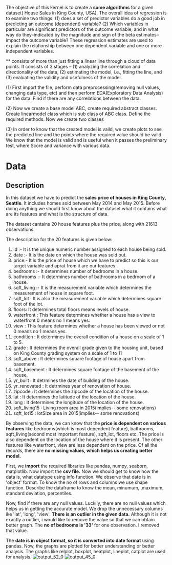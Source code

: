 The objective of this kernel is to create a **some algorithms** for a given dataset( House Sales in King County, USA). The overall idea of regression is to examine two things: (1) does a set of predictor variables do a good job in predicting an outcome (dependent) variable?  (2) Which variables in particular are significant predictors of the outcome variable, and in what way do they–indicated by the magnitude and sign of the beta estimates–impact the outcome variable?  These regression estimates are used to explain the relationship between one dependent variable and one or more independent variables.

** consists of more than just fitting a linear line through a cloud of data points.  It consists of 3 stages – (1) analyzing the correlation and directionality of the data, (2) estimating the model, i.e., fitting the line, and (3) evaluating the validity and usefulness of the model.

(1) First import the file, perform data preprocessing(removing null values, changing data type, etc) and then perform EDA(Exploratory Data Analysis) for the data. Find if there are any correlations between the data.

(2) Now we create a base model ABC, create required abstract classes. Create linearmodel class which is sub class of ABC class. Define the required methods. Now we create two classes 

(3) In order to know that the created model is vaild, we create plots to see the predicted line and the points where the required value should be vaild. We know that the model is valid and is useful when it passes the preliminary test, where Score and variance  with various data.
# Data

## Description

In this dataset we have to predict the **sales price of houses in King County, Seattle**. It includes homes sold between May 2014 and May 2015. Before doing anything we should first know about the dataset what it contains what are its features and what is the structure of data.

The dataset cantains 20 house features plus the price, along with 21613 observations.

The description for the 20 features is given below:

1. id :- It is the unique numeric number assigned to each house being sold.
2. date :- It is the date on which the house was sold out.
3. price:- It is the price of house which we have to predict so this is our target variable and aprat from it are our features.
4. bedrooms :- It determines number of bedrooms in a house.
5. bathrooms :- It determines number of bathrooms in a bedroom of a house.
6. sqft_living :- It is the measurement variable which determines the measurement of house in square foot.
7. sqft_lot : It is also the measurement variable which determines square foot of the lot.
8. floors: It determines total floors means levels of house.
9. waterfront : This feature determines whether a house has a view to waterfront 0 means no 1 means yes.
10. view : This feature determines whether a house has been viewed or not 0 means no 1 means yes.
11. condition : It determines the overall condition of a house on a scale of 1 to 5.
12. grade : It determines the overall grade given to the housing unit, based on King County grading system on a scale of 1 to 11
13. sqft_above : It determines square footage of house apart from basement.
14. sqft_basement : It determines square footage of the basement of the house.
15. yr_built : It detrmines the date of building of the house.
16. yr_renovated : It detrmines year of renovation of house.
17. zipcode : It determines the zipcode of the location of the house.
18. lat : It determines the latitude of the location of the house.
19. long : It determines the longitude of the location of the house.
20. sqft_living15 : Living room area in 2015(implies-- some renovations)
21. sqft_lot15 : lotSize area in 2015(implies-- some renovations)

By observing the data, we can know that the **price is dependent on various features** like bedrooms(which is most dependent feature), bathrooms, sqft_living(second most important feature), sqft_lot, floors etc. The price is also dependent on the location of the house where it is present. The other features like waterfront, view are less dependent on the price. Of all the records, there are **no missing values, which helps us creating better model.** 

First, we **import** the required libraries like pandas, numpy, seaborn, matplotlib. Now import the **csv file.** Now we should get to know how the data is, what datatype using info function. We observe that date is in 'object' format. To know the no of rows and columns we use shape function. Describe the dataframe to know the mean, minumum, ,maximum, standard deviation, percentiles. 

Now, find if there are any null values. Luckily, there are no null values which helps us in getting the accurate model. We drop the unnecessary columns ike 'lat', 'long', 'view'. **There is an outlier in the given data.** Although it is not exactly a outlier, i would like to remove the value so that we can obtain better graph. The **no of bedrooms is '33'** for one observation. I removed that value. 

The **date is in object format, so it is converted into date format** using pandas. Now, the graphs are plotted for better understanding or better analysis. The graphs like relplot, boxplot, heatplot, lineplot, catplot are used for analysis.
![output_52_0](https://user-images.githubusercontent.com/79580745/131758088-c411657d-cf74-4e99-b1ee-e0f4368a79f5.png)
![output_45_0](https://user-images.githubusercontent.com/79580745/131758095-805ebc93-39b5-45d7-8ae2-d8a6cbf5456f.png)

